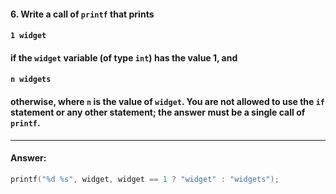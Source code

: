 #### 6. Write a call of `printf` that prints
#### `1 widget`
#### if the `widget` variable (of type `int`) has the value 1, and
#### `n widgets`
#### otherwise, where `n` is the value of `widget`. You are not allowed to use the `if` statement or any other statement; the answer must be a single call of `printf`.

---

#### Answer:

```c
printf("%d %s", widget, widget == 1 ? "widget" : "widgets");
```
